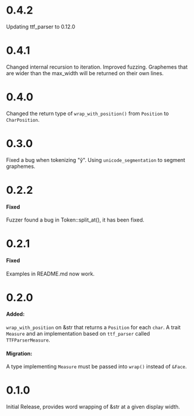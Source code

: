 # 0.4.2

Updating ttf_parser to 0.12.0

# 0.4.1

Changed internal recursion to iteration.
Improved fuzzing.
Graphemes that are wider than the max_width will be returned on their own lines.

# 0.4.0

Changed the return type of `wrap_with_position()` from `Position` to `CharPosition`.

# 0.3.0

Fixed a bug when tokenizing "y̆".
Using `unicode_segmentation` to segment graphemes.

# 0.2.2

#### Fixed

Fuzzer found a bug in Token::split_at(), it has been fixed.

# 0.2.1

#### Fixed

Examples in README.md now work.

# 0.2.0

#### Added:

`wrap_with_position` on &str that returns a `Position` for each `char`.
A trait `Measure` and an implementation based on `ttf_parser` called `TTFParserMeasure`.

#### Migration:

A type implementing `Measure` must be passed into `wrap()` instead of `&Face`.

# 0.1.0

Initial Release, provides word wrapping of &str at a given display width.
